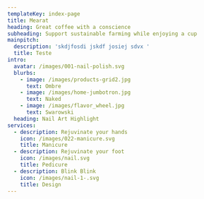```yaml
---
templateKey: index-page
title: Mearat
heading: Great coffee with a conscience
subheading: Support sustainable farming while enjoying a cup
mainpitch:
  description: 'skdjfosdi jskdf josiej sdvx '
  title: Teste
intro:
  avatar: /images/001-nail-polish.svg
  blurbs:
    - image: /images/products-grid2.jpg
      text: Ombre
    - image: /images/home-jumbotron.jpg
      text: Naked
    - image: /images/flavor_wheel.jpg
      text: Swarowski
  heading: Nail Art Highlight
services:
  - description: Rejuvinate your hands
    icon: /images/022-manicure.svg
    title: Manicure
  - description: Rejuvinate your foot
    icon: /images/nail.svg
    title: Pedicure
  - description: Blink Blink
    icon: /images/nail-1-.svg
    title: Design
---
```


